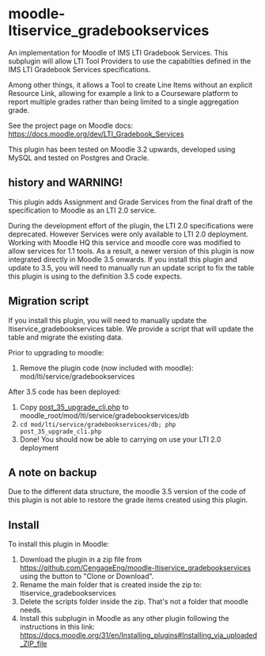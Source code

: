 # moodle-ltiservice_gradebookservices

An implementation for Moodle of IMS LTI Gradebook Services. This subplugin will allow LTI Tool Providers to use the capabilties defined in the IMS LTI Gradebook Services specifications.

Among other things, it allows a Tool to create Line Items without an explicit Resource Link, allowing for example a link to a Courseware platform to report multiple grades rather than being limited to a single aggregation grade.

See the project page on Moodle docs: https://docs.moodle.org/dev/LTI_Gradebook_Services

This plugin has been tested on Moodle 3.2 upwards, developed using MySQL and tested on Postgres and Oracle.

## history and WARNING!

This plugin adds Assignment and Grade Services from the final draft of the specification to Moodle as an LTI 2.0
service.

During the development effort of the plugin, the LTI 2.0 specifications were deprecated. However
Services were only available to LTI 2.0 deployment. Working with Moodle HQ this service and moodle core
was modified to allow services for 1.1 tools. As a result, a newer version of this plugin is now
integrated directly in Moodle 3.5 onwards. If you install this plugin and update to 3.5, you will need
to manually run an update script to fix the table this plugin is using to the definition 3.5 code expects.

## Migration script

If you install this plugin, you will need to manually update the ltiservice_gradebookservices table.
We provide a script that will update the table and migrate the existing data.

Prior to upgrading to moodle:
1. Remove the plugin code (now included with moodle): mod/lti/service/gradebookservices

After 3.5 code has been deployed:
1. Copy [post_35_upgrade_cli.php](db/post_35_upgrade_cli.php) to moodle_root/mod/lti/service/gradebookservices/db
1. `cd mod/lti/service/gradebookservices/db; php post_35_upgrade_cli.php`
1. Done! You should now be able to carrying on use your LTI 2.0 deployment

## A note on backup

Due to the different data structure, the moodle 3.5 version of the code of this plugin
is not able to restore the grade items created using this plugin.

## Install

To install this plugin in Moodle:

1. Download the plugin in a zip file from https://github.com/CengageEng/moodle-ltiservice_gradebookservices using the button to "Clone or Download".
2. Rename the main folder that is created inside the zip to: ltiservice_gradebookservices
3. Delete the scripts folder inside the zip. That's not a folder that moodle needs. 
4. Install this subplugin in Moodle as any other plugin following the instructions in this link: https://docs.moodle.org/31/en/Installing_plugins#Installing_via_uploaded_ZIP_file 
